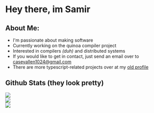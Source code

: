 # Hey there, im Samir

## About Me:

- I'm passionate about making software
- Currently working on the quinoa compiler project
- Interested in compilers *(duh)* and distributed systems
- If you would like to get in contact, just send an email over to caseyallen1024@gmail.com
- There are more typescript-related projects over at my [old profile](https://github.com/KronsyC)


## Github Stats (they look pretty)

![](https://github-readme-stats.vercel.app/api?username=CaseyAllen&theme=midnight-purple&hide_border=false&include_all_commits=true&count_private=false)<br/>
![](https://github-readme-streak-stats.herokuapp.com/?user=CaseyAllen&theme=midnight-purple&hide_border=false)<br/>
![](https://github-readme-stats.vercel.app/api/top-langs/?username=CaseyAllen&theme=midnight-purple&hide_border=false&include_all_commits=true&count_private=false&layout=compact)
